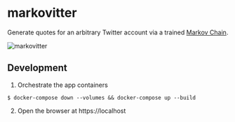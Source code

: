 # markovitter

Generate quotes for an arbitrary Twitter account via a trained [Markov Chain](https://en.wikipedia.org/wiki/Markov_chain).

![markovitter](https://i.imgur.com/TU6aIoh.png)

## Development

1. Orchestrate the app containers

```
$ docker-compose down --volumes && docker-compose up --build
```

2. Open the browser at https://localhost

